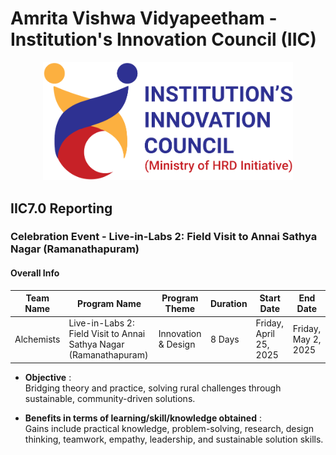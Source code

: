 # Amrita Vishwa Vidyapeetham - Institution's Innovation Council (IIC)

<p align="center">
  <img src="https://raw.githubusercontent.com/AVV-IIC/Admin/refs/heads/main/Assets/logo/IIC.png" alt="IIC Logo" width=400 />
</p>

## IIC7.0 Reporting
### Celebration Event - Live-in-Labs 2: Field Visit to Annai Sathya Nagar (Ramanathapuram)  

#### Overall Info  

| Team Name   | Program Name                                                 | Program Theme       | Duration | Start Date             | End Date              |
|-------------|--------------------------------------------------------------|---------------------|----------|------------------------|-----------------------|
| Alchemists  | Live-in-Labs 2: Field Visit to Annai Sathya Nagar (Ramanathapuram) | Innovation & Design | 8 Days   | Friday, April 25, 2025 | Friday, May 2, 2025   |

- **Objective** :  
  Bridging theory and practice, solving rural challenges through sustainable, community-driven solutions.  

- **Benefits in terms of learning/skill/knowledge obtained** :  
  Gains include practical knowledge, problem-solving, research, design thinking, teamwork, empathy, leadership, and sustainable solution skills.  
